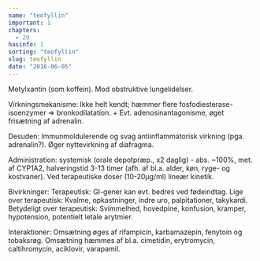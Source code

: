 ```yaml
---
name: "teofyllin"
important: 1
chapters:  
  - 29
hasinfo: 1
sorting: "teofyllin"
slug: teofyllin
date: "2016-06-05"
---
```


Metylxantin (som koffein). Mod obstruktive lungelidelser.

Virkningsmekanisme: Ikke helt kendt; hæmmer flere fosfodiesterase-isoenzymer => bronkodilatation. + Evt. adenosinantagonisme, øget frisætning af adrenalin.

Desuden: Immunmoldulerende og svag antiinflammatorisk virkning (pga. adrenalin?). Øger nyttevirkning af diafragma.

Administration: systemisk (orale depotpræp., x2 daglig) - abs. ~100%, met. af CYP1A2, halveringstid 3-13 timer (afh. af bl.a. alder, køn, ryge- og kostvaner). Ved terapeutiske doser (10-20µg/ml) lineær kinetik.

Bivirkninger: Terapeutisk: GI-gener kan evt. bedres ved fødeindtag. Lige over terapeutisk: Kvalme, opkastninger, indre uro, palpitationer, takykardi. Betydeligt over terapeutisk: Svimmelhed, hovedpine, konfusion, kramper, hypotension, potentielt letale arytmier.

Interaktioner: Omsætning øges af rifampicin, karbamazepin, fenytoin og tobaksrøg. Omsætning hæmmes af bl.a. cimetidin, erytromycin, caltihromycin, aciklovir, varapamil.
